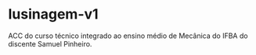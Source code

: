 # Iusinagem-v1

ACC do curso técnico integrado ao ensino médio de Mecânica do IFBA do discente Samuel Pinheiro.
